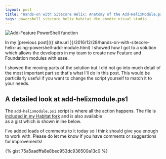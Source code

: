 ```yaml
---
layout: post
title: "Hands-on with Sitecore Helix: Anatomy of the Add-HelixModule.ps1 PowerShell script"
tags: powershell sitecore helix habitat dte envdte visual studio
---
```


<img class="u-max-full-width" itemprop="image" src="{{ site.url }}/assets/2016/12/29/add-feature-script.png" alt="Add-Feature PowerShell function">

In my [previous post]({{ site.url }}/2016/12/28/hands-on-with-sitecore-helix-using-powershell-add-module.html) I 
showed how I got to a solution which allows the developers in my team to create new Feature and Foundation modules with ease.

I showed the moving parts of the solution but I did not go into much detail of the most important part so that's what I'll do in this post. 
This would be particilarly useful if you want to change the script yourself to match it to your needs.

<!--more-->

## A detailed look at add-helixmodule.ps1

The `add-helixmodule.ps1` script is where all the action happens. The file is [included in my Habitat fork](https://github.com/marcduiker/Habitat/blob/master/scripts/add-helixmodule.ps1) and is also available  
as a gist which is shown inline below.

I've added loads of comments to it today so I think should give you enough to work with. 
Please do let me know if you have comments or suggestions for improvements!    

{% gist 75a5aadffa8e8bec953dc936500a13c0 %}

